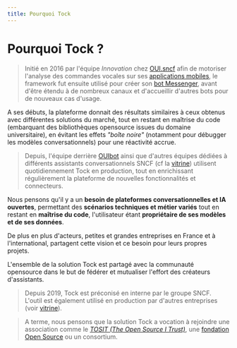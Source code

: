 ```yaml
---
title: Pourquoi Tock
---
```


# Pourquoi Tock ?

> Initié en 2016 par l'équipe _Innovation_ chez [OUI.sncf](https://www.oui.sncf/) afin de motoriser l'analyse des 
commandes vocales sur ses [applications mobiles](https://www.oui.sncf/mobile), le framework fut ensuite utilisé pour 
créer son [bot Messenger](https://www.messenger.com/t/oui.sncf), avant d'être étendu à de nombreux canaux et d'accueillir 
d'autres bots pour de nouveaux cas d'usage.

A ses débuts, la plateforme donnait des résultats similaires à ceux obtenus avec différentes solutions du marché, tout 
en restant en maîtrise du code (embarquant des bibliothèques opensource issues du domaine universitaire), 
en évitant les effets _"boîte noire"_ (notamment pour débugger les modèles conversationnels) pour une réactivité accrue.

> Depuis, l'équipe derrière [OUIbot](https://www.oui.sncf/services/assistant) ainsi que d'autres équipes dédiées à différents 
assistants conversationnels SNCF (cf la [vitrine](../showcase)) utilisent quotidiennement Tock en 
production, tout en enrichissant régulièrement la plateforme de nouvelles fonctionnalités et connecteurs.

Nous pensons qu'il y a un **besoin de plateformes conversationnelles et IA ouvertes**, permettant des **scénarios 
techniques et métier variés** tout en restant en **maîtrise du code**, l'utilisateur étant **propriétaire de ses 
modèles et de ses données**.

De plus en plus d'acteurs, petites et grandes entreprises en France et à l'international, partagent cette vision 
et ce besoin pour leurs propres projets.

L'ensemble de la solution Tock est partagé avec la communauté opensource dans le but de fédérer et 
mutualiser l'effort des créateurs d'assistants.

> Depuis 2019, Tock est préconisé en interne par le groupe SNCF. 
> L'outil est également utilisé en production par d'autres entreprises 
> (voir [vitrine](../showcase)). 

> A terme, nous pensons que la solution Tock a vocation à rejoindre une 
> association comme le [_TOSIT (The Open Source I Trust)_](http://tosit.fr/), 
> une [fondation Open Source](https://opensource.com/resources/organizations) 
> ou un consortium.
